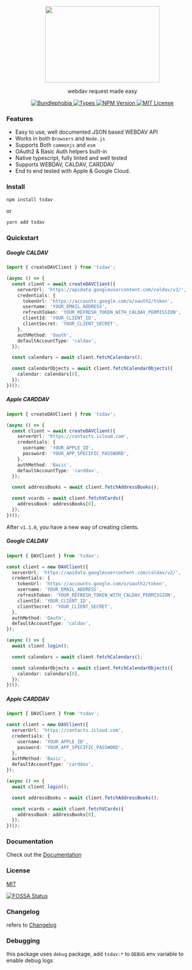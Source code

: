 <p align="center">
  <img width="300" height="200" src="https://github.com/llldar/tsDAV/blob/master/docs/static/img/logo.svg">
</p>
<p align="center">
webdav request made easy
</p>

<p align="center">
  <a href="https://bundlephobia.com/result?p=tsdav">
    <img alt="Bundlephobia" src="https://img.shields.io/bundlephobia/minzip/tsdav?style=for-the-badge&labelColor=24292e">
  </a>
  <a aria-label="Types" href="https://www.npmjs.com/package/tsdav">
    <img alt="Types" src="https://img.shields.io/npm/types/tsdav?style=for-the-badge&labelColor=24292e">
  </a>
  <a aria-label="NPM version" href="https://www.npmjs.com/package/tsdav">
    <img alt="NPM Version" src="https://img.shields.io/npm/v/tsdav?style=for-the-badge&labelColor=24292e">
  </a>
  <a aria-label="License" href="https://github.com/llldar/tsDAV/blob/master/LICENSE">
    <img alt="MIT License" src="https://img.shields.io/npm/l/tsdav?style=for-the-badge&labelColor=24292e">
  </a>
</p>

### Features

- Easy to use, well documented JSON based WEBDAV API
- Works in both `Browsers` and `Node.js`
- Supports Both `commonjs` and `esm`
- OAuth2 & Basic Auth helpers built-in
- Native typescript, fully linted and well tested
- Supports WEBDAV, CALDAV, CARDDAV
- End to end tested with Apple & Google Cloud.

### Install

```bash
npm install tsdav
```

or

```bash
yarn add tsdav
```

### Quickstart

##### Google CALDAV

```ts
import { createDAVClient } from 'tsdav';

(async () => {
  const client = await createDAVClient({
    serverUrl: 'https://apidata.googleusercontent.com/caldav/v2/',
    credentials: {
      tokenUrl: 'https://accounts.google.com/o/oauth2/token',
      username: 'YOUR_EMAIL_ADDRESS',
      refreshToken: 'YOUR_REFRESH_TOKEN_WITH_CALDAV_PERMISSION',
      clientId: 'YOUR_CLIENT_ID',
      clientSecret: 'YOUR_CLIENT_SECRET',
    },
    authMethod: 'Oauth',
    defaultAccountType: 'caldav',
  });

  const calendars = await client.fetchCalendars();

  const calendarObjects = await client.fetchCalendarObjects({
    calendar: calendars[0],
  });
})();
```

##### Apple CARDDAV

```ts
import { createDAVClient } from 'tsdav';

(async () => {
  const client = await createDAVClient({
    serverUrl: 'https://contacts.icloud.com',
    credentials: {
      username: 'YOUR_APPLE_ID',
      password: 'YOUR_APP_SPECIFIC_PASSWORD',
    },
    authMethod: 'Basic',
    defaultAccountType: 'carddav',
  });

  const addressBooks = await client.fetchAddressBooks();

  const vcards = await client.fetchVCards({
    addressBook: addressBooks[0],
  });
})();
```

After `v1.1.0`, you have a new way of creating clients.

##### Google CALDAV

```ts
import { DAVClient } from 'tsdav';

const client = new DAVClient({
  serverUrl: 'https://apidata.googleusercontent.com/caldav/v2/',
  credentials: {
    tokenUrl: 'https://accounts.google.com/o/oauth2/token',
    username: 'YOUR_EMAIL_ADDRESS',
    refreshToken: 'YOUR_REFRESH_TOKEN_WITH_CALDAV_PERMISSION',
    clientId: 'YOUR_CLIENT_ID',
    clientSecret: 'YOUR_CLIENT_SECRET',
  },
  authMethod: 'Oauth',
  defaultAccountType: 'caldav',
});

(async () => {
  await client.login();

  const calendars = await client.fetchCalendars();

  const calendarObjects = await client.fetchCalendarObjects({
    calendar: calendars[0],
  });
})();
```

##### Apple CARDDAV

```ts
import { DAVClient } from 'tsdav';

const client = new DAVClient({
  serverUrl: 'https://contacts.icloud.com',
  credentials: {
    username: 'YOUR_APPLE_ID',
    password: 'YOUR_APP_SPECIFIC_PASSWORD',
  },
  authMethod: 'Basic',
  defaultAccountType: 'carddav',
});

(async () => {
  await client.login();

  const addressBooks = await client.fetchAddressBooks();

  const vcards = await client.fetchVCards({
    addressBook: addressBooks[0],
  });
})();
```

### Documentation

Check out the [Documentation](https://tsdav.vercel.app/)

### License

[MIT](https://github.com/llldar/tsDAV/blob/master/LICENSE)

[![FOSSA Status](https://app.fossa.com/api/projects/git%2Bgithub.com%2Fllldar%2FtsDAV.svg?type=large)](https://app.fossa.com/projects/git%2Bgithub.com%2Fllldar%2FtsDAV?ref=badge_large)

### Changelog

refers to [Changelog](./CHANGELOG.md)

### Debugging

this package uses `debug` package,
add `tsdav:*` to `DEBUG` env variable to enable debug logs
